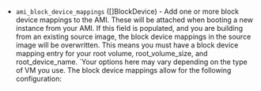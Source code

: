 <!-- Code generated from the comments of the AMIBlockDevices struct in builder/amazon/common/block_device.go; DO NOT EDIT MANUALLY -->

-   `ami_block_device_mappings` ([]BlockDevice) - Add one or
more block device
mappings
to the AMI. These will be attached when booting a new instance from your
AMI. If this field is populated, and you are building from an existing source image,
the block device mappings in the source image will be overwritten. This means you
must have a block device mapping entry for your root volume, root_volume_size,
and root_device_name. `Your options here may vary depending on the type of VM
you use. The block device mappings allow for the following configuration:
